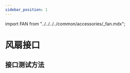 ```yaml
---
sidebar_position: 1
---
```


import FAN from "../../../../common/accessories/\_fan.mdx";

# 风扇接口

## 接口测试方法

<FAN product="ROCK 5C" fan_connection_img="/img/rock5c/rock5c-pwr-connect.webp" thermal_governor_path="../../radxa-os/rsetup#thermal_governor_path" model="rock-5c" pwm_fan_result_img="/img/rock5c/rock5c-pwm-fan-result.webp" pwm_fan_dev_id="4" />
